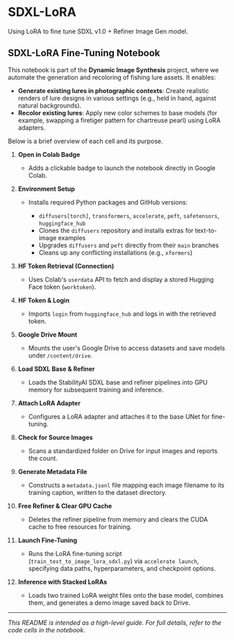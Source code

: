 # SDXL-LoRA
Using LoRA to fine tune SDXL v1.0 + Refiner Image Gen model. 

## SDXL-LoRA Fine-Tuning Notebook

This notebook is part of the **Dynamic Image Synthesis** project, where we automate the generation and recoloring of fishing lure assets. It enables:

* **Generate existing lures in photographic contexts**: Create realistic renders of lure designs in various settings (e.g., held in hand, against natural backgrounds).
* **Recolor existing lures**: Apply new color schemes to base models (for example, swapping a firetiger pattern for chartreuse pearl) using LoRA adapters.

Below is a brief overview of each cell and its purpose.

1. **Open in Colab Badge**

   * Adds a clickable badge to launch the notebook directly in Google Colab.

2. **Environment Setup**

   * Installs required Python packages and GitHub versions:

     * `diffusers[torch]`, `transformers`, `accelerate`, `peft`, `safetensors`, `huggingface_hub`
     * Clones the `diffusers` repository and installs extras for text-to-image examples
     * Upgrades `diffusers` and `peft` directly from their `main` branches
     * Cleans up any conflicting installations (e.g., `xformers`)

3. **HF Token Retrieval (Connection)**

   * Uses Colab's `userdata` API to fetch and display a stored Hugging Face token (`worktoken`).

4. **HF Token & Login**

   * Imports `login` from `huggingface_hub` and logs in with the retrieved token.

5. **Google Drive Mount**

   * Mounts the user's Google Drive to access datasets and save models under `/content/drive`.

6. **Load SDXL Base & Refiner**

   * Loads the StabilityAI SDXL base and refiner pipelines into GPU memory for subsequent training and inference.

7. **Attach LoRA Adapter**

   * Configures a LoRA adapter and attaches it to the base UNet for fine-tuning.

8. **Check for Source Images**

   * Scans a standardized folder on Drive for input images and reports the count.

9. **Generate Metadata File**

   * Constructs a `metadata.jsonl` file mapping each image filename to its training caption, written to the dataset directory.

10. **Free Refiner & Clear GPU Cache**

    * Deletes the refiner pipeline from memory and clears the CUDA cache to free resources for training.

11. **Launch Fine-Tuning**

    * Runs the LoRA fine-tuning script (`train_text_to_image_lora_sdxl.py`) via `accelerate launch`, specifying data paths, hyperparameters, and checkpoint options.

12. **Inference with Stacked LoRAs**

    * Loads two trained LoRA weight files onto the base model, combines them, and generates a demo image saved back to Drive.

---

*This README is intended as a high-level guide. For full details, refer to the code cells in the notebook.*

